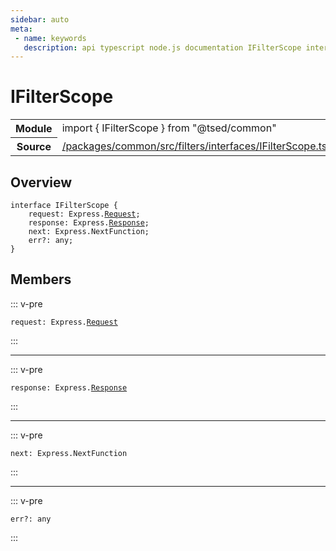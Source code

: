```yaml
---
sidebar: auto
meta:
 - name: keywords
   description: api typescript node.js documentation IFilterScope interface
---
```

# IFilterScope <Badge text="Interface" type="interface"/>
<!-- Summary -->
<section class="symbol-info"><table class="is-full-width"><tbody><tr><th>Module</th><td><div class="lang-typescript"><span class="token keyword">import</span> { IFilterScope }&nbsp;<span class="token keyword">from</span>&nbsp;<span class="token string">"@tsed/common"</span></div></td></tr><tr><th>Source</th><td><a href="https://github.com/TypedProject/ts-express-decorators/blob/v5.4.0/packages/common/src/filters/interfaces/IFilterScope.ts#L0-L0">/packages/common/src/filters/interfaces/IFilterScope.ts</a></td></tr></tbody></table></section>

<!-- Overview -->
## Overview


<pre><code class="typescript-lang "><span class="token keyword">interface</span> IFilterScope <span class="token punctuation">{</span>
    request<span class="token punctuation">:</span> Express.<a href="/api/common/filters/decorators/Request.html"><span class="token">Request</span></a><span class="token punctuation">;</span>
    response<span class="token punctuation">:</span> Express.<a href="/api/common/filters/decorators/Response.html"><span class="token">Response</span></a><span class="token punctuation">;</span>
    next<span class="token punctuation">:</span> Express.NextFunction<span class="token punctuation">;</span>
    err?<span class="token punctuation">:</span> <span class="token keyword">any</span><span class="token punctuation">;</span>
<span class="token punctuation">}</span></code></pre>



<!-- Members -->




## Members


::: v-pre

<div class="method-overview">
<pre><code class="typescript-lang ">request<span class="token punctuation">:</span> Express.<a href="/api/common/filters/decorators/Request.html"><span class="token">Request</span></a></code></pre>

</div>



:::



***



::: v-pre

<div class="method-overview">
<pre><code class="typescript-lang ">response<span class="token punctuation">:</span> Express.<a href="/api/common/filters/decorators/Response.html"><span class="token">Response</span></a></code></pre>

</div>



:::



***



::: v-pre

<div class="method-overview">
<pre><code class="typescript-lang ">next<span class="token punctuation">:</span> Express.NextFunction</code></pre>

</div>



:::



***



::: v-pre

<div class="method-overview">
<pre><code class="typescript-lang ">err?<span class="token punctuation">:</span> <span class="token keyword">any</span></code></pre>

</div>



:::